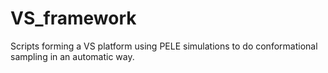 # VS_framework
Scripts forming a VS platform using PELE simulations to do conformational sampling in an automatic way.
